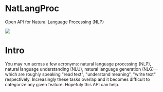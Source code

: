 # NatLangProc
Open API for Natural Language Processing (NLP)

<a href="#">
<img
  src="https://www.vedastro.org/images/nlp-api-url-guide.jpg">
</a>


# Intro
You may run across a few acronyms: natural language processing (NLP), natural language understanding (NLU), natural language generation (NLG)—which are roughly speaking "read text", "understand meaning", "write text" respectively. Increasingly these tasks overlap and it becomes difficult to categorize any given feature. Hopefuly this API can help.